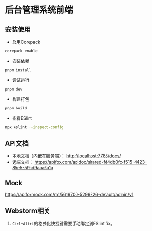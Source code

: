 # 后台管理系统前端

## 安装使用

- 启用Corepack

```bash
corepack enable
```

- 安装依赖

```bash
pnpm install
```

- 调试运行

```bash
pnpm dev
```

- 构建打包

```bash
pnpm build
```

- 查看ESlint

```bash
npx eslint --inspect-config
```

## API文档

- 本地文档（内嵌在服务端）： <http://localhost:7788/docs/>
- 远端文档： <https://apifox.com/apidoc/shared-fd4db0fc-f515-4423-85e5-59ad9aaa6a1a>

## Mock

https://apifoxmock.com/m1/5619700-5299226-default/admin/v1

## Webstorm相关

1. `Ctrl+Alt+L`的格式化快捷键需要手动绑定到ESlint fix。
